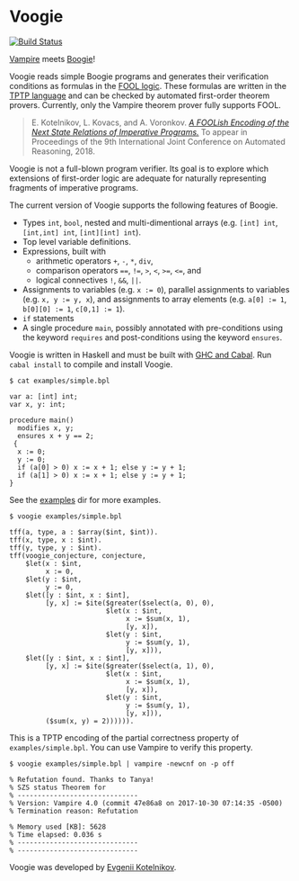 # Voogie

[![Build Status](https://travis-ci.org/aztek/voogie.svg?branch=master)](https://travis-ci.org/aztek/voogie)

[Vampire](https://vprover.github.io/) meets [Boogie](https://www.microsoft.com/en-us/research/project/boogie-an-intermediate-verification-language/)!

Voogie reads simple Boogie programs and generates their verification conditions as formulas in the [FOOL logic](https://link.springer.com/chapter/10.1007/978-3-319-20615-8_5). These formulas are written in the [TPTP language](http://www.cs.miami.edu/~tptp/) and can be checked by automated first-order theorem provers. Currently, only the Vampire theorem prover fully supports FOOL.

> E. Kotelnikov, L. Kovacs, and A. Voronkov. [*A FOOLish Encoding of the Next State Relations of Imperative Programs.*](https://easychair.org/publications/preprint/rpvg) To appear in Proceedings of the 9th International Joint Conference on Automated Reasoning, 2018.

Voogie is not a full-blown program verifier. Its goal is to explore which extensions of first-order logic are adequate for naturally representing fragments of imperative programs.

The current version of Voogie supports the following features of Boogie.
- Types `int`, `bool`, nested and multi-dimentional arrays (e.g. `[int] int`, `[int,int] int`, `[int][int] int`).
- Top level variable definitions.
- Expressions, built with
  * arithmetic operators `+`, `-`, `*`, `div`,
  * comparison operators `==`, `!=`, `>`, `<`, `>=`, `<=`, and
  * logical connectives `!`, `&&`, `||`.
- Assignments to variables (e.g. `x := 0`), parallel assignments to variables (e.g. `x, y := y, x`), and assignments to array elements (e.g. `a[0] := 1`, `b[0][0] := 1`, `c[0,1] := 1`).
- `if` statements
- A single procedure `main`, possibly annotated with pre-conditions using the keyword `requires` and post-conditions using the keyword `ensures`.

Voogie is written in Haskell and must be built with [GHC and Cabal](https://www.haskell.org/platform/). Run `cabal install` to compile and install Voogie.

```
$ cat examples/simple.bpl
```
```
var a: [int] int;
var x, y: int;

procedure main()
  modifies x, y;
  ensures x + y == 2;
 {
  x := 0;
  y := 0;
  if (a[0] > 0) x := x + 1; else y := y + 1;
  if (a[1] > 0) x := x + 1; else y := y + 1;
}
```

See the [examples](https://github.com/aztek/voogie/tree/master/examples) dir for more examples.

```
$ voogie examples/simple.bpl
```
```
tff(a, type, a : $array($int, $int)).
tff(x, type, x : $int).
tff(y, type, y : $int).
tff(voogie_conjecture, conjecture,
    $let(x : $int,
         x := 0,
    $let(y : $int,
         y := 0,
    $let([y : $int, x : $int],
         [y, x] := $ite($greater($select(a, 0), 0),
                        $let(x : $int,
                             x := $sum(x, 1),
                             [y, x]),
                        $let(y : $int,
                             y := $sum(y, 1),
                             [y, x])),
    $let([y : $int, x : $int],
         [y, x] := $ite($greater($select(a, 1), 0),
                        $let(x : $int,
                             x := $sum(x, 1),
                             [y, x]),
                        $let(y : $int,
                             y := $sum(y, 1),
                             [y, x])),
         ($sum(x, y) = 2)))))).
```

This is a TPTP encoding of the partial correctness property of `examples/simple.bpl`. You can use Vampire to verify this property.

```
$ voogie examples/simple.bpl | vampire -newcnf on -p off
```
```
% Refutation found. Thanks to Tanya!
% SZS status Theorem for
% ------------------------------
% Version: Vampire 4.0 (commit 47e86a8 on 2017-10-30 07:14:35 -0500)
% Termination reason: Refutation

% Memory used [KB]: 5628
% Time elapsed: 0.036 s
% ------------------------------
% ------------------------------
```
Voogie was developed by [Evgenii Kotelnikov](http://www.cse.chalmers.se/~evgenyk/).
